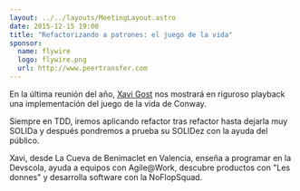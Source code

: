 ```yaml
---
layout: ../../layouts/MeetingLayout.astro
date: 2015-12-15 19:00
title: "Refactorizando a patrones: el juego de la vida"
sponsor:
  name: flywire
  logo: flywire.png
  url: http://www.peertransfer.com
---
```


En la última reunión del año, [Xavi Gost](https://twitter.com/xav1uzz) nos mostrará en riguroso playback una implementación del juego de la vida de Conway.

Siempre en TDD, iremos aplicando refactor tras refactor hasta dejarla muy SOLIDa y después pondremos a prueba su SOLIDez con la ayuda del público.

Xavi, desde La Cueva de Benimaclet en Valencia, enseña a programar en la Devscola, ayuda a equipos con Agile@Work, descubre productos con "Les donnes" y desarrolla software con la NoFlopSquad.
